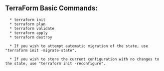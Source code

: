 ## TerraForm Basic Commands:
     
      * terraform init
      * terraform plan
      * terraform validate
      * terraform apply
      * terraform destroy
      
      * If you wish to attempt automatic migration of the state, use "terraform init -migrate-state".
      
      * If you wish to store the current configuration with no changes to the state, use "terraform init -reconfigure".
